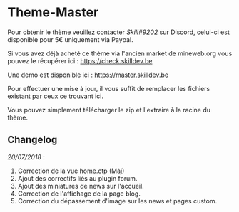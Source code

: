 # Theme-Master

Pour obtenir le thème veuillez contacter *Skill#9202* sur Discord, celui-ci est disponible pour 5€ uniquement via Paypal.

Si vous avez déjà acheté ce thème via l'ancien market de mineweb.org vous pouvez le récupérer ici : https://check.skilldev.be

Une demo est disponible ici : https://master.skilldev.be

Pour effectuer une mise à jour, il vous suffit de remplacer les fichiers existant par ceux ce trouvant ici.

Vous pouvez simplement télécharger le zip et l'extraire à la racine du thème.

## Changelog

*20/07/2018* :

1. Correction de la vue home.ctp (Màj)
2. Ajout des correctifs liés au plugin forum.
3. Ajout des miniatures de news sur l'accueil.
4. Correction de l'affichage de la page blog.
5. Correction du dépassement d'image sur les news et pages custom.
